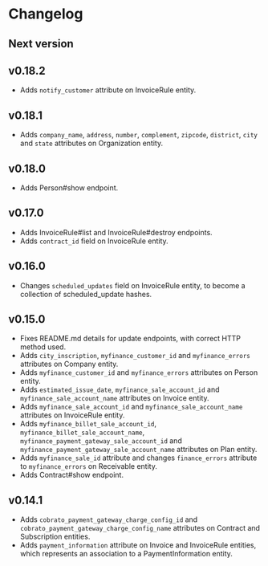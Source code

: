 # Changelog

## Next version

## v0.18.2
- Adds `notify_customer` attribute on InvoiceRule entity.

## v0.18.1
- Adds `company_name`, `address`, `number`, `complement`, `zipcode`, `district`, `city` and `state` attributes on Organization entity.

## v0.18.0
- Adds Person#show endpoint.

## v0.17.0
- Adds InvoiceRule#list and InvoiceRule#destroy endpoints.
- Adds `contract_id` field on InvoiceRule entity.

## v0.16.0
- Changes `scheduled_updates` field on InvoiceRule entity, to become a collection of scheduled_update hashes.

## v0.15.0
- Fixes README.md details for update endpoints, with correct HTTP method used.
- Adds `city_inscription`, `myfinance_customer_id` and `myfinance_errors` attributes on Company entity.
- Adds `myfinance_customer_id` and `myfinance_errors` attributes on Person entity.
- Adds `estimated_issue_date`, `myfinance_sale_account_id` and `myfinance_sale_account_name` attributes on Invoice entity.
- Adds `myfinance_sale_account_id` and `myfinance_sale_account_name` attributes on InvoiceRule entity.
- Adds `myfinance_billet_sale_account_id`, `myfinance_billet_sale_account_name`, `myfinance_payment_gateway_sale_account_id` and `myfinance_payment_gateway_sale_account_name` attributes on Plan entity.
- Adds `myfinance_sale_id` attribute and changes `finance_errors` attribute to `myfinance_errors` on Receivable entity.
- Adds Contract#show endpoint.

## v0.14.1

- Adds `cobrato_payment_gateway_charge_config_id` and `cobrato_payment_gateway_charge_config_name` attributes on Contract and Subscription entities.
- Adds `payment_information` attribute on Invoice and InvoiceRule entities, which represents an association to a PaymentInformation entity.
